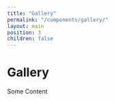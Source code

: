 ```yaml
---
title: "Gallery"
permalink: "/components/gallery/"
layout: main
position: 3
children: false
---
```


<h1>Gallery</h1>
<p>Some Content</p>